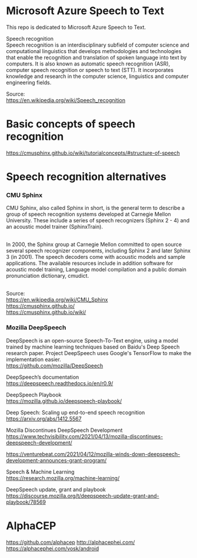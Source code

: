 # Microsoft Azure Speech to Text
This repo is dedicated to Microsoft Azure Speech to Text.

Speech recognition <BR>
Speech recognition is an interdisciplinary subfield of computer science and computational linguistics that develops methodologies and technologies that enable the recognition and translation of spoken language into text by computers. It is also known as automatic speech recognition (ASR), computer speech recognition or speech to text (STT). It incorporates knowledge and research in the computer science, linguistics and computer engineering fields.<BR>

Source:<BR>
https://en.wikipedia.org/wiki/Speech_recognition<BR>
  
# Basic concepts of speech recognition  
https://cmusphinx.github.io/wiki/tutorialconcepts/#structure-of-speech


# Speech recognition alternatives

### CMU Sphinx
CMU Sphinx, also called Sphinx in short, is the general term to describe a group of speech recognition systems developed at Carnegie Mellon University. These include a series of speech recognizers (Sphinx 2 - 4) and an acoustic model trainer (SphinxTrain). <BR><BR>

In 2000, the Sphinx group at Carnegie Mellon committed to open source several speech recognizer components, including Sphinx 2 and later Sphinx 3 (in 2001). The speech decoders come with acoustic models and sample applications. The available resources include in addition software for acoustic model training, Language model compilation and a public domain pronunciation dictionary, cmudict.<BR><BR>

Source: <BR>
https://en.wikipedia.org/wiki/CMU_Sphinx<BR>
https://cmusphinx.github.io/ <BR>
https://cmusphinx.github.io/wiki/ <BR>  
  

### Mozilla DeepSpeech
DeepSpeech is an open-source Speech-To-Text engine, using a model trained by machine learning techniques based on Baidu's Deep Speech research paper. Project DeepSpeech uses Google's TensorFlow to make the implementation easier. <BR>
https://github.com/mozilla/DeepSpeech <BR>

DeepSpeech’s documentation <BR>
https://deepspeech.readthedocs.io/en/r0.9/ <BR>
  
DeepSpeech Playbook <BR>
https://mozilla.github.io/deepspeech-playbook/ <BR>

Deep Speech: Scaling up end-to-end speech recognition <BR>
https://arxiv.org/abs/1412.5567 <BR>

Mozilla Discontinues DeepSpeech Development <BR>
https://www.techvisibility.com/2021/04/13/mozilla-discontinues-deepspeech-development/<BR>

https://venturebeat.com/2021/04/12/mozilla-winds-down-deepspeech-development-announces-grant-program/

Speech & Machine Learning <BR>
https://research.mozilla.org/machine-learning/<BR>





DeepSpeech update, grant and playbook <BR>
https://discourse.mozilla.org/t/deepspeech-update-grant-and-playbook/78569 <BR>
  

# AlphaCEP
https://github.com/alphacep
http://alphacephei.com/
https://alphacephei.com/vosk/android


